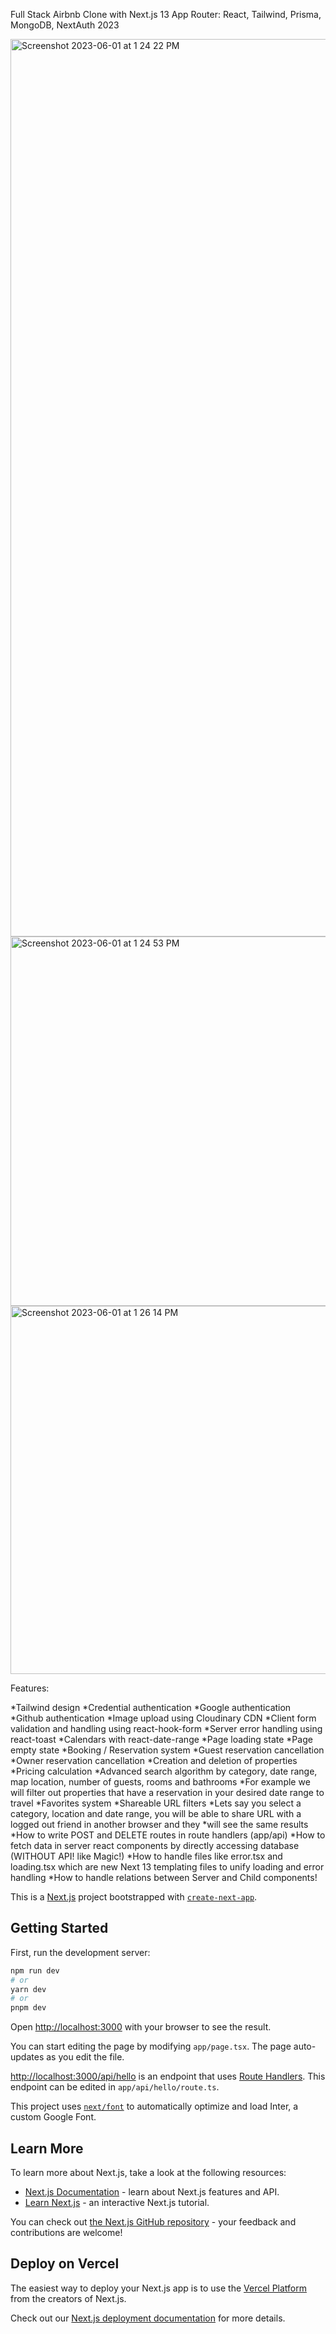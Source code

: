 Full Stack Airbnb Clone with Next.js 13 App Router: React, Tailwind, Prisma, MongoDB, NextAuth 2023

<img width="1436" alt="Screenshot 2023-06-01 at 1 24 22 PM" src="https://github.com/suhsattar/airbnb-2.0/assets/103390568/def1f450-0c9b-4681-8031-493719b34dc7">

<img width="591" alt="Screenshot 2023-06-01 at 1 24 53 PM" src="https://github.com/suhsattar/airbnb-2.0/assets/103390568/8ed3ead8-54a8-4fbc-a802-d7cd76e99c2e">

<img width="589" alt="Screenshot 2023-06-01 at 1 26 14 PM" src="https://github.com/suhsattar/airbnb-2.0/assets/103390568/4f0c8e50-c8cb-41bc-a512-9d0444a2f977">


Features:

*Tailwind design
*Credential authentication
*Google authentication
*Github authentication
*Image upload using Cloudinary CDN
*Client form validation and handling using react-hook-form
*Server error handling using react-toast
*Calendars with react-date-range
*Page loading state
*Page empty state
*Booking / Reservation system
*Guest reservation cancellation
*Owner reservation cancellation
*Creation and deletion of properties
*Pricing calculation
*Advanced search algorithm by category, date range, map location, number of guests, rooms and bathrooms
*For example we will filter out properties that have a reservation in your desired date range to travel
*Favorites system
*Shareable URL filters
*Lets say you select a category, location and date range, you will be able to share URL with a logged out friend in another browser and they *will see the same results
*How to write POST and DELETE routes in route handlers (app/api)
*How to fetch data in server react components by directly accessing database (WITHOUT API! like Magic!)
*How to handle files like error.tsx and loading.tsx which are new Next 13 templating files to unify loading and error handling
*How to handle relations between Server and Child components!






This is a [Next.js](https://nextjs.org/) project bootstrapped with [`create-next-app`](https://github.com/vercel/next.js/tree/canary/packages/create-next-app).

## Getting Started

First, run the development server:

```bash
npm run dev
# or
yarn dev
# or
pnpm dev
```

Open [http://localhost:3000](http://localhost:3000) with your browser to see the result.

You can start editing the page by modifying `app/page.tsx`. The page auto-updates as you edit the file.

[http://localhost:3000/api/hello](http://localhost:3000/api/hello) is an endpoint that uses [Route Handlers](https://beta.nextjs.org/docs/routing/route-handlers). This endpoint can be edited in `app/api/hello/route.ts`.

This project uses [`next/font`](https://nextjs.org/docs/basic-features/font-optimization) to automatically optimize and load Inter, a custom Google Font.

## Learn More

To learn more about Next.js, take a look at the following resources:

- [Next.js Documentation](https://nextjs.org/docs) - learn about Next.js features and API.
- [Learn Next.js](https://nextjs.org/learn) - an interactive Next.js tutorial.

You can check out [the Next.js GitHub repository](https://github.com/vercel/next.js/) - your feedback and contributions are welcome!

## Deploy on Vercel

The easiest way to deploy your Next.js app is to use the [Vercel Platform](https://vercel.com/new?utm_medium=default-template&filter=next.js&utm_source=create-next-app&utm_campaign=create-next-app-readme) from the creators of Next.js.

Check out our [Next.js deployment documentation](https://nextjs.org/docs/deployment) for more details.
